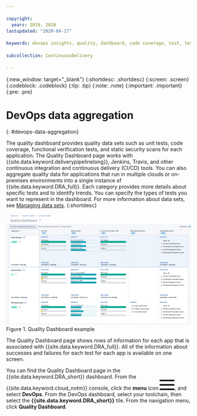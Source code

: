 ```yaml
---

copyright:
  years: 2019, 2020
lastupdated: "2020-04-17"

keywords: devops insights, quality, dashboard, code coverage, test, tests, verification, app

subcollection: ContinuousDelivery

---
```


{:new_window: target="_blank"}
{:shortdesc: .shortdesc}
{:screen: .screen}
{:codeblock: .codeblock}
{:tip: .tip}
{:note: .note}
{:important: .important}
{:pre: .pre}

# DevOps data aggregation
{: #devops-data-aggregation}

The quality dashboard provides quality data sets such as unit tests, code coverage, functional verification tests, and static security scans for each application. The Quality Dashboard page works with {{site.data.keyword.deliverypipelinelong}}, Jenkins, Travis, and other continuous integration and continuous delivery (CI/CD) tools. You can also aggregate quality data for applications that run in multiple clouds or on-premises environments into a single instance of {{site.data.keyword.DRA_full}}. Each category provides more details about specific tests and to identify trends. You can specify the types of tests you want to represent in the dashboard. For more information about data sets, see [Managing data sets](/docs/ContinuousDelivery?topic=ContinuousDelivery-adding-data-sets). 
{:shortdesc}

![Deployment Risk Quality dashboard](images/DRA_quality_dashboard.png "Quality Dashboard") Figure 1. Quality Dashboard example

The Quality Dashboard page shows rows of information for each app that is associated with {{site.data.keyword.DRA_full}}. All of the information about successes and failures for each test for each app is available on one screen.  

You can find the Quality Dashboard page in the {{site.data.keyword.DRA_short}} dashboard. From the {{site.data.keyword.cloud_notm}} console, click the **menu** icon ![hamburger icon](images/icon_hamburger.svg), and select **DevOps**. From the DevOps dashboard, select your toolchain, then select the **{{site.data.keyword.DRA_short}}** tile. From the navigation menu, click **Quality Dashboard**.
